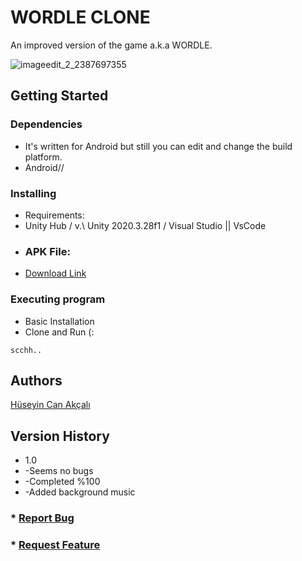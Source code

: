 # WORDLE CLONE 
An improved version of the game a.k.a WORDLE.

![imageedit_2_2387697355](https://user-images.githubusercontent.com/80987102/153830835-907d2f52-2488-49e3-b4d4-2284d849d784.png)


## Getting Started

### Dependencies

* It's written for Android but still you can edit and change the build platform.
* Android//

### Installing

* Requirements:
* Unity Hub / v.\ Unity 2020.3.28f1 / Visual Studio || VsCode
* ### APK File:
* [Download Link](https://file.io/spPnpZv4ZYRh)

### Executing program

* Basic Installation
* Clone and Run (:
```
scchh..
```


## Authors

[Hüseyin Can Akçalı](linkedin.com/in/h-can-akcali/)


## Version History

* 1.0
*  -Seems no bugs
*  -Completed %100 
*  -Added background music



### * [Report Bug](https://github.com/cankcl2/Clone-Wordle-Game/issues)
### * [Request Feature](https://github.com/cankcl2/Clone-Wordle-Game/issues)
